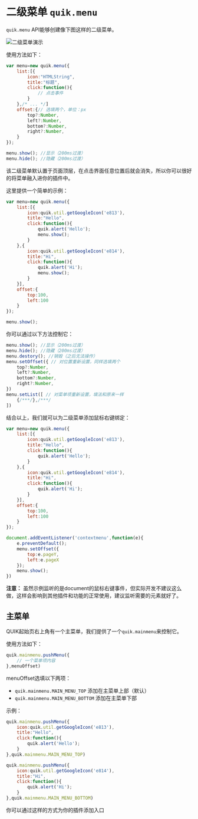 # 二级菜单 `quik.menu`

`quik.menu` API能够创建像下图这样的二级菜单。

![二级菜单演示](https://image.gumengya.cn/i/2024/06/23/6677cf0886e57.png)

使用方法如下：

```javascript
var menu=new quik.menu({
    list:[{
        icon:"HTMLString",
        title:"标题",
        click:function(){
            // 点击事件
        }
    },/* ... */]
    offset:{// 选填两个，单位：px
        top?:Number,
        left?:Number,
        bottom?:Number,
        right?:Number,
    }
});

menu.show(); //显示（200ms过渡）
menu.hide(); //隐藏（200ms过渡）
```

该二级菜单默认置于页面顶层，在点击界面任意位置后就会消失，所以你可以很好的将菜单融入进你的插件中。

这里提供一个简单的示例：
```javascript
var menu=new quik.menu({
    list:[{
        icon:quik.util.getGoogleIcon('e813'),
        title:"Hello",
        click:function(){
            quik.alert('Hello');
            menu.show();
        }
    },{
        icon:quik.util.getGoogleIcon('e814'),
        title:"Hi",
        click:function(){
            quik.alert('Hi');
            menu.show();
        }
    }],
    offset:{
        top:100,
        left:100
    }
});

menu.show();
```

你可以通过以下方法控制它：

```javascript
menu.show(); //显示（200ms过渡）
menu.hide(); //隐藏（200ms过渡）
menu.destory(); //销毁（之后无法操作）
menu.setOffset({ // 对位置重新设置，同样选填两个
    top?:Number,
    left?:Number,
    bottom?:Number,
    right?:Number,
})
menu.setList([ // 对菜单项重新设置，填法和原来一样
    {/***/},/***/
])
```

结合以上，我们就可以为二级菜单添加鼠标右键绑定：

```javascript
var menu=new quik.menu({
    list:[{
        icon:quik.util.getGoogleIcon('e813'),
        title:"Hello",
        click:function(){
            quik.alert('Hello');
        }
    },{
        icon:quik.util.getGoogleIcon('e814'),
        title:"Hi",
        click:function(){
            quik.alert('Hi');
        }
    }],
    offset:{
        top:100,
        left:100
    }
});

document.addEventListener('contextmenu',function(e){
    e.preventDefault();
    menu.setOffset({
        top:e.pageY,
        left:e.pageX
    });
    menu.show();
})
```

**注意：** 虽然示例监听的是document的鼠标右键事件，但实际开发不建议这么做，这样会影响到其他插件和功能的正常使用，建议监听需要的元素就好了。

## 主菜单

QUIK起始页右上角有一个主菜单，我们提供了一个`quik.mainmenu`来控制它。

使用方法如下：
```javascript
quik.mainmenu.pushMenu({
    // 一个菜单项内容
},menuOffset)
```

menuOffset选填以下两项：
- `quik.mainmenu.MAIN_MENU_TOP` 添加在主菜单上部（默认）
- `quik.mainmenu.MAIN_MENU_BOTTOM` 添加在主菜单下部

示例：
```javascript
quik.mainmenu.pushMenu({
    icon:quik.util.getGoogleIcon('e813'),
    title:"Hello",
    click:function(){
        quik.alert('Hello');
    }
},quik.mainmenu.MAIN_MENU_TOP)

quik.mainmenu.pushMenu({
    icon:quik.util.getGoogleIcon('e814'),
    title:"Hi",
    click:function(){
        quik.alert('Hi');
    }
},quik.mainmenu.MAIN_MENU_BOTTOM)
```

你可以通过这样的方式为你的插件添加入口

